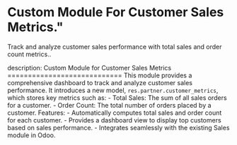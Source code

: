 # Custom Module For Customer Sales Metrics."

Track and analyze customer sales performance with total sales and order count metrics..

description: 
        Custom Module for Customer Sales Metrics 
        ============================
        This module provides a comprehensive dashboard to track and analyze customer sales performance.
        It introduces a new model, `res.partner.customer_metrics`, which stores key metrics such as:
        - Total Sales: The sum of all sales orders for a customer.
        - Order Count: The total number of orders placed by a customer.
        Features:
        - Automatically computes total sales and order count for each customer.
        - Provides a dashboard view to display top customers based on sales performance.
        - Integrates seamlessly with the existing Sales module in Odoo.
